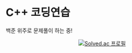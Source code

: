 # C++ 코딩연습

백준 위주로 문제풀이 하는 중!

<div align="center">

[![Solved.ac
프로필](http://mazassumnida.wtf/api/v2/generate_badge?boj=jeongopo)](https://solved.ac/jeongopo)

</div>
